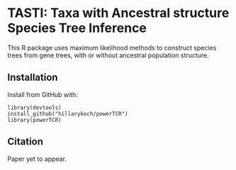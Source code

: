# TASTI: Taxa with Ancestral structure Species Tree Inference

This R package uses maximum likelihood methods to construct species trees from gene trees, with or without ancestral population structure.

## Installation
Install from GitHub with:

```{r}
library(devtools)
install_github("hillarykoch/powerTCR")
library(powerTCR)
```

## Citation

Paper yet to appear.
